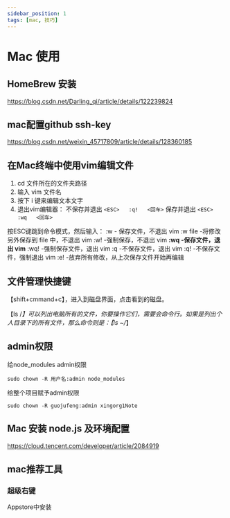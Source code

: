 ```yaml
---
sidebar_position: 1
tags: [mac, 技巧]
---
```



# Mac 使用

## HomeBrew 安装

https://blog.csdn.net/Darling_qi/article/details/122239824

## mac配置github ssh-key

https://blog.csdn.net/weixin_45717809/article/details/128360185

## 在Mac终端中使用vim编辑文件

1. cd   文件所在的文件夹路径
2. 输入 vim 文件名
3. 按下 i 键来编辑文本文字
4. 退出vim编辑器：
 不保存并退出 `<ESC>   :q!   <回车>`
 保存并退出  `<ESC>   :wq   <回车>`

 按ESC键跳到命令模式，然后输入：
 :w - 保存文件，不退出 vim
 :w file -将修改另外保存到 file 中，不退出 vim
 :w! -强制保存，不退出 vim
 **:wq -保存文件，退出 vim**
 :wq! -强制保存文件，退出 vim
 :q -不保存文件，退出 vim
 :q! -不保存文件，强制退出 vim
 :e! -放弃所有修改，从上次保存文件开始再编辑

## 文件管理快捷键

【shift+cmmand+c】，进入到磁盘界面，点击看到的磁盘。

【ls /*】可以列出电脑所有的文件，你要操作它们，需要会命令行。如果是列出个人目录下的所有文件，那么命令则是：【ls ~/*】

## admin权限

给node_modules admin权限

```
sudo chown -R 用户名:admin node_modules
```

给整个项目赋予admin权限

```
sudo chown -R guojufeng:admin xingorg1Note
```

## Mac 安装 node.js 及环境配置

https://cloud.tencent.com/developer/article/2084919

## mac推荐工具

### 超级右键

Appstore中安装
